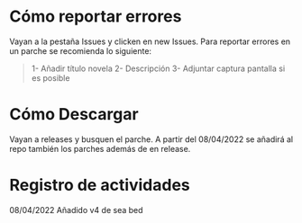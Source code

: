# Cómo reportar errores
Vayan a la pestaña Issues y clicken en new Issues. Para reportar errores en un parche se recomienda lo siguiente:
> 1- Añadir título novela
> 2- Descripción
> 3- Adjuntar captura pantalla si es posible

# Cómo Descargar
Vayan a releases y busquen el parche. A partir del 08/04/2022 se añadirá al repo también los parches además de en release.

# Registro de actividades
08/04/2022
Añadido v4 de sea bed